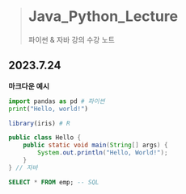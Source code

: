 > # Java_Python_Lecture
> 파이썬 & 자바 강의 수강 노트

## 2023.7.24

**마크다운 예시**
```python
import pandas as pd # 파이썬
print("Hello, world!")
```
```R
library(iris) # R
```
```java
public class Hello {
	public static void main(String[] args) {
		System.out.println("Hello, World!");
	}
} // 자바
```
```sql
SELECT * FROM emp; -- SQL
```
